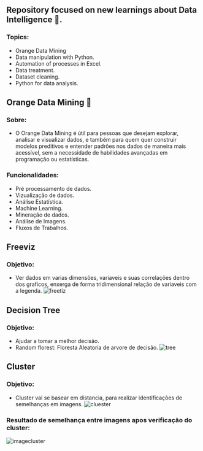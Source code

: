 ## Repository focused on new learnings about Data Intelligence 🎲.

### Topics:
- Orange Data Mining 
- Data manipulation with Python.
- Automation of processes in Excel.
- Data treatment.
- Dataset cleaning.
- Python for data analysis.

## Orange Data Mining 🍊

### Sobre:
- O Orange Data Mining é útil para pessoas que desejam explorar, analisar e visualizar dados, e também para quem quer construir modelos preditivos e entender padrões nos dados de maneira mais acessível, sem a necessidade de habilidades avançadas em programação ou estatísticas.

### Funcionalidades:
- Pré processamento de dados.
- Vizualização de dados.
- Análise Estatística.
- Machine Learning.
- Mineração de dados.
- Análise de Imagens.
- Fluxos de Trabalhos.

## Freeviz
### Objetivo:
- Ver dados em varias dimensões, variaveis e suas correlações dentro dos graficos, enxerga de forma tridimensional relação de variaveis com a legenda.
![freetiz](https://github.com/user-attachments/assets/4fee4773-b5bc-4c76-9086-caab25cfdc21)

## Decision Tree
### Objetivo:
- Ajudar a tomar a melhor decisão.
- Random florest: Floresta Aleatoria de arvore de decisão.
![tree](https://github.com/user-attachments/assets/8e2f7808-f078-4ac4-aa15-d3e16848c7f1)

## Cluster
### Objetivo:
- Cluster vai se basear em distancia, para realizar identificações de semelhanças em imagens.
![cluester](https://github.com/user-attachments/assets/3e53bdfd-5748-4a64-9bde-4df5e15b45e4)

### Resultado de semelhança entre imagens apos verificação do cluster:
![imagecluster](https://github.com/user-attachments/assets/b5081dc0-3aa5-45c1-9fc0-f0e2f6a66947)
